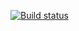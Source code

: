 [![Build status](https://ci.appveyor.com/api/projects/status/lhcsak7b78glcfq6?svg=true)](https://ci.appveyor.com/project/Amiricus/qa-api-ci)
